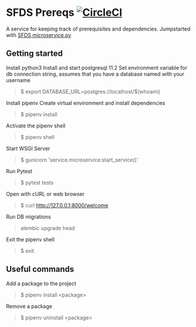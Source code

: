 # SFDS Prereqs [![CircleCI](https://circleci.com/gh/SFDigitalServices/prereqs.svg?style=svg)](https://circleci.com/gh/SFDigitalServices/prereqs)

A service for keeping track of prerequisites and dependencies.
Jumpstarted with [SFDS microservice.py](https://github.com/SFDigitalServices/microservice-py)

## Getting started

Install python3
Install and start postgresql 11.2
Set environment variable for db connection string, assumes that you have a database named with your username
> \$ export DATABASE_URL=postgres://localhost/$(whoami)

Install pipenv
Create virtual environment and install dependencies
> \$ pipenv install

Activate the pipenv shell
> \$ pipenv shell

Start WSGI Server
> \$ gunicorn 'service.microservice:start_service()'

Run Pytest
> \$ pytest tests

Open with cURL or web browser
> \$ curl http://127.0.0.1:8000/welcome

Run DB migrations
> alembic upgrade head

Exit the pipenv shell
> \$ exit


## Useful commands
Add a package to the project
> \$ pipenv install \<package>

Remove a package
> \$ pipenv uninstall \<package>
